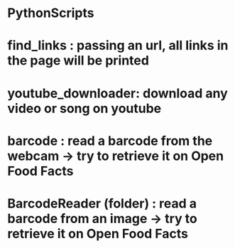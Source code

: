 # PythonScripts
# find_links : passing an url, all links in the page will be printed
# youtube_downloader: download any video or song on youtube
# barcode : read a barcode from the webcam -> try to retrieve it on Open Food Facts
# BarcodeReader (folder) : read a barcode from an image -> try to retrieve it on Open Food Facts